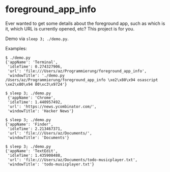 # foreground_app_info

Ever wanted to get some details about the foreground app,
such as which is it, which URL is currently opened, etc?
This project is for you.

Demo via `sleep 3; ./demo.py`.

Examples:
```
$ ./demo.py
{'appName': 'Terminal',
 'idleTime': 0.274327906,
 'url': 'file:///Users/az/Programmierung/foreground_app_info',
 'windowTitle': './demo.py  /Users/az/Programmierung/foreground_app_info \xe2\x80\x94 osascript \xe2\x80\x94 80\xc3\x9724'}

$ sleep 3; ./demo.py
 {'appName': 'Chrome',
 'idleTime': 1.440957492,
 'url': 'https://news.ycombinator.com/',
 'windowTitle': 'Hacker News'}

$ sleep 3; ./demo.py
{'appName': 'Finder',
 'idleTime': 2.213467371,
 'url': 'file:///Users/az/Documents/',
 'windowTitle': 'Documents'}

$ sleep 3; ./demo.py
{'appName': 'TextEdit',
 'idleTime': 1.435908488,
 'url': 'file:///Users/az/Documents/todo-musicplayer.txt',
 'windowTitle': 'todo-musicplayer.txt'}
```
